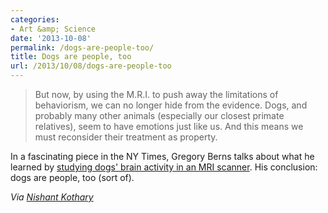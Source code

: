 ```yaml
---
categories:
- Art &amp; Science
date: '2013-10-08'
permalink: /dogs-are-people-too/
title: Dogs are people, too
url: /2013/10/08/dogs-are-people-too
---
```


<blockquote>
  But now, by using the M.R.I. to push away the limitations of behaviorism, we can no longer hide from the evidence. Dogs, and probably many other animals (especially our closest primate relatives), seem to have emotions just like us. And this means we must reconsider their treatment as property.
</blockquote>

In a fascinating piece in the NY Times, Gregory Berns talks about what he learned by <a href="http://www.nytimes.com/2013/10/06/opinion/sunday/dogs-are-people-too.html">studying dogs' brain activity in an MRI scanner</a>. His conclusion: dogs are people, too (sort of).

<em>Via <a href="https://twitter.com/rainypixels/status/387259710212022272">Nishant Kothary</a></em>
